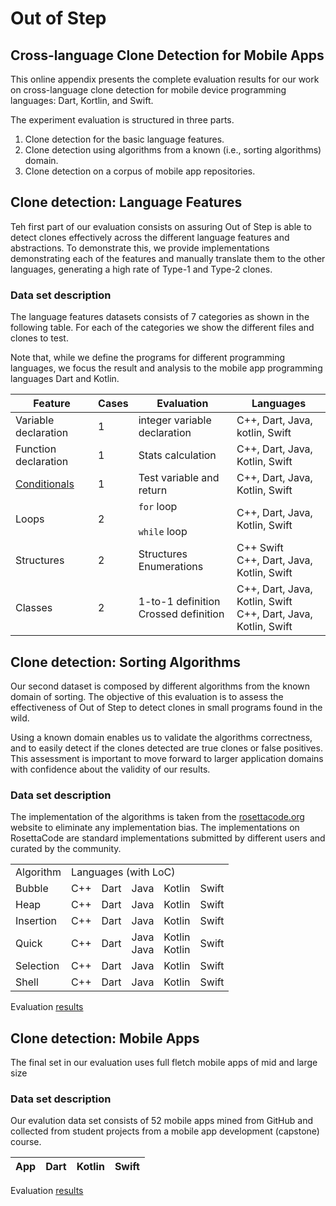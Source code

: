 # Out of Step

## Cross-language Clone Detection for Mobile Apps

This online appendix presents the complete evaluation results for our work on cross-language clone detection for mobile device programming languages: Dart, Kortlin, and Swift.

The experiment evaluation is structured in three parts.

1. Clone detection for the basic language features.
2. Clone detection using algorithms from a known (i.e., sorting algorithms) domain.
3. Clone detection on a corpus of mobile app repositories.

## Clone detection: Language Features

Teh first part of our evaluation consists on assuring Out of Step is able to detect clones effectively across the different language features and abstractions. To demonstrate this, we provide implementations demonstrating each of the features and manually translate them to the other languages, generating a high rate of Type-1 and Type-2 clones.

### Data set description

The language features datasets consists of 7 categories as shown in the following table. For each of the categories we show the different files and clones to test.

Note that, while we define the programs for different programming languages, we focus the result and analysis to the mobile app programming languages Dart and Kotlin.

Feature | Cases | Evaluation | Languages
------ | -------------- | -------------- | --------------
Variable declaration | 1 | integer variable declaration | C++, Dart, Java, kotlin, Swift
Function declaration | 1 | Stats calculation | C++, Dart, Java, Kotlin, Swift
[Conditionals](./conditionals.md) | 1 | Test variable and return | C++, Dart, Java, Kotlin, Swift
Loops | 2 | `for` loop <br><br> `while` loop | C++, Dart, Java, Kotlin, Swift
Structures | 2 | Structures <br> Enumerations | C++ Swift <br> C++, Dart, Java, Kotlin, Swift
Classes | 2 | 1-to-1 definition <br> Crossed definition | C++, Dart, Java, Kotlin, Swift <br> C++, Dart, Java, Kotlin, Swift

## Clone detection: Sorting Algorithms

Our second dataset is composed by different algorithms from the known domain of sorting. The objective of this evaluation is to assess the effectiveness of Out of Step to detect clones in small programs found in the wild.

Using a known domain enables us to validate the algorithms correctness, and to easily detect if the clones detected are true clones or false positives. This assessment is important to move forward to larger application domains with confidence about the validity of our results.

### Data set description

The implementation of the algorithms is taken from the [rosettacode.org](https://rosettacode.org/wiki/Rosetta_Code) website to eliminate any implementation bias. The implementations on RosettaCode are standard implementations submitted by different users and curated by the community.

<table>
<td> Algorithm </td> <td colspan=5> Languages (with LoC) </td>
<tr>
  <td>Bubble</td> <td> C++ </td> <td> Dart </td><td> Java </td> <td> Kotlin </td> <td> Swift </td>
</tr>
<tr>
  <td>Heap</td> <td> C++ </td> <td> Dart </td><td> Java </td> <td> Kotlin </td> <td> Swift </td>
</tr>
<tr>
  <td>Insertion</td> <td> C++ </td> <td> Dart </td><td> Java </td> <td> Kotlin </td> <td> Swift </td>
</tr>
<tr>
  <td>Quick</td> <td> C++ </td> <td> Dart </td><td> Java <br> Java </td> <td> Kotlin <br> Kotlin </td> <td> Swift </td>
</tr>
<tr>
  <td>Selection</td> <td> C++ </td> <td> Dart </td><td> Java </td> <td> Kotlin </td> <td> Swift </td>
</tr>
<tr>
  <td>Shell</td> <td> C++ </td> <td> Dart </td><td> Java </td> <td> Kotlin </td> <td> Swift </td>
</tr>
</table>

Evaluation [results](./sorting.md)

## Clone detection: Mobile Apps

The final set in our evaluation uses full fletch mobile apps of mid and large size

### Data set description

Our evalution data set consists of 52 mobile apps mined from GitHub and collected from student projects from a mobile app development (capstone) course.

App | Dart | Kotlin | Swift
------ | -------------- | -------------- | --------------

Evaluation [results](./mobile_apps)